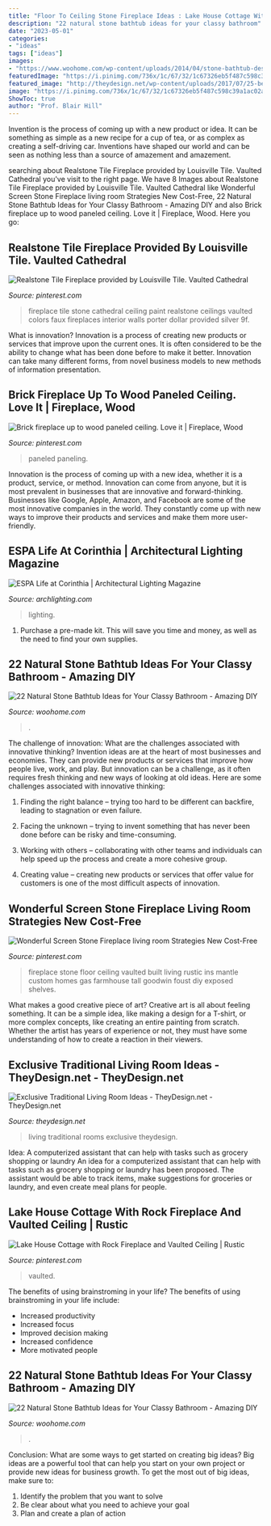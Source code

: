 ```yaml
---
title: "Floor To Ceiling Stone Fireplace Ideas : Lake House Cottage With Rock Fireplace And Vaulted Ceiling"
description: "22 natural stone bathtub ideas for your classy bathroom"
date: "2023-05-01"
categories:
- "ideas"
tags: ["ideas"]
images:
- "https://www.woohome.com/wp-content/uploads/2014/04/stone-bathtub-design-ideas-7.jpg"
featuredImage: "https://i.pinimg.com/736x/1c/67/32/1c67326eb5f487c598c39a1ac02ac3cd.jpg"
featured_image: "http://theydesign.net/wp-content/uploads/2017/07/25-best-ideas-about-traditional-living-rooms-on-theydesign-throughout-traditional-living-room-exclusive-traditional-living-room-ideas.jpg"
image: "https://i.pinimg.com/736x/1c/67/32/1c67326eb5f487c598c39a1ac02ac3cd.jpg"
ShowToc: true
author: "Prof. Blair Hill"
---
```



Invention is the process of coming up with a new product or idea. It can be something as simple as a new recipe for a cup of tea, or as complex as creating a self-driving car. Inventions have shaped our world and can be seen as nothing less than a source of amazement and amazement.

	

		
searching about Realstone Tile Fireplace provided by Louisville Tile. Vaulted Cathedral you've visit to the right page. We have 8 Images about Realstone Tile Fireplace provided by Louisville Tile. Vaulted Cathedral like Wonderful Screen Stone Fireplace living room Strategies New Cost-Free, 22 Natural Stone Bathtub Ideas for Your Classy Bathroom - Amazing DIY and also Brick fireplace up to wood paneled ceiling. Love it | Fireplace, Wood. Here you go:
		
    
## Realstone Tile Fireplace Provided By Louisville Tile. Vaulted Cathedral

<img loading=lazy src="https://i.pinimg.com/736x/9f/17/37/9f173750dbfb27cd35e7adc6eb534676--interior-paint-colors-tile-fireplace.jpg" onerror="this.onerror=null;this.src='https://tse4.mm.bing.net/th?id=OIP.hwfI9FKszW_16hQQlEonxgHaJ3&amp;pid=15.1';" alt="Realstone Tile Fireplace provided by Louisville Tile. Vaulted Cathedral">

_Source: pinterest.com_

>fireplace tile stone cathedral ceiling paint realstone ceilings vaulted colors faux fireplaces interior walls porter dollar provided silver 9f. 

	

What is innovation?
Innovation is a process of creating new products or services that improve upon the current ones. It is often considered to be the ability to change what has been done before to make it better. Innovation can take many different forms, from novel business models to new methods of information presentation.

    
## Brick Fireplace Up To Wood Paneled Ceiling. Love It | Fireplace, Wood

<img loading=lazy src="https://i.pinimg.com/736x/36/a8/6d/36a86ddce35857cb3fe461e55fc952f8--brick-fireplaces-wall-colours.jpg" onerror="this.onerror=null;this.src='https://tse3.mm.bing.net/th?id=OIP.fZgGNHlB4KcXhhC0_iWt6QDhEs&amp;pid=15.1';" alt="Brick fireplace up to wood paneled ceiling. Love it | Fireplace, Wood">

_Source: pinterest.com_

>paneled paneling. 

	

Innovation is the process of coming up with a new idea, whether it is a product, service, or method. Innovation can come from anyone, but it is most prevalent in businesses that are innovative and forward-thinking. Businesses like Google, Apple, Amazon, and Facebook are some of the most innovative companies in the world. They constantly come up with new ways to improve their products and services and make them more user-friendly.

    
## ESPA Life At Corinthia | Architectural Lighting Magazine

<img loading=lazy src="https://cdnassets.hw.net/7d/89/343e22a34de88edfeae07ba3c82b/1144080946-espalifeatcorinthia-1-tcm47-1494053.jpg" onerror="this.onerror=null;this.src='https://tse1.mm.bing.net/th?id=OIP.4fjEqMzc2-wTv8agpbEcwQHaLH&amp;pid=15.1';" alt="ESPA Life at Corinthia | Architectural Lighting Magazine">

_Source: archlighting.com_

>lighting. 

	

1. Purchase a pre-made kit. This will save you time and money, as well as the need to find your own supplies.

    
## 22 Natural Stone Bathtub Ideas For Your Classy Bathroom - Amazing DIY

<img loading=lazy src="https://www.woohome.com/wp-content/uploads/2014/04/stone-bathtub-design-ideas-7.jpg" onerror="this.onerror=null;this.src='https://tse3.mm.bing.net/th?id=OIP.Kv1SD2uT8pm7q2tQl1emXAHaLH&amp;pid=15.1';" alt="22 Natural Stone Bathtub Ideas for Your Classy Bathroom - Amazing DIY">

_Source: woohome.com_

>. 

	

The challenge of innovation: What are the challenges associated with innovative thinking?
Invention ideas are at the heart of most businesses and economies. They can provide new products or services that improve how people live, work, and play. But innovation can be a challenge, as it often requires fresh thinking and new ways of looking at old ideas. Here are some challenges associated with innovative thinking:
1) Finding the right balance – trying too hard to be different can backfire, leading to stagnation or even failure.

2) Facing the unknown – trying to invent something that has never been done before can be risky and time-consuming.

3) Working with others – collaborating with other teams and individuals can help speed up the process and create a more cohesive group.

4) Creating value – creating new products or services that offer value for customers is one of the most difficult aspects of innovation.

    
## Wonderful Screen Stone Fireplace Living Room Strategies New Cost-Free

<img loading=lazy src="https://i.pinimg.com/736x/1c/67/32/1c67326eb5f487c598c39a1ac02ac3cd.jpg" onerror="this.onerror=null;this.src='https://tse4.mm.bing.net/th?id=OIP.p4aOE9QpA-0yMCGuJG4pKQHaLE&amp;pid=15.1';" alt="Wonderful Screen Stone Fireplace living room Strategies New Cost-Free">

_Source: pinterest.com_

>fireplace stone floor ceiling vaulted built living rustic ins mantle custom homes gas farmhouse tall goodwin foust diy exposed shelves. 

	

What makes a good creative piece of art?
Creative art is all about feeling something. It can be a simple idea, like making a design for a T-shirt, or more complex concepts, like creating an entire painting from scratch. Whether the artist has years of experience or not, they must have some understanding of how to create a reaction in their viewers.

    
## Exclusive Traditional Living Room Ideas - TheyDesign.net - TheyDesign.net

<img loading=lazy src="http://theydesign.net/wp-content/uploads/2017/07/25-best-ideas-about-traditional-living-rooms-on-theydesign-throughout-traditional-living-room-exclusive-traditional-living-room-ideas.jpg" onerror="this.onerror=null;this.src='https://tse2.mm.bing.net/th?id=OIP.uKfV0N9E86ODvt1BewDEOwHaLH&amp;pid=15.1';" alt="Exclusive Traditional Living Room Ideas - TheyDesign.net - TheyDesign.net">

_Source: theydesign.net_

>living traditional rooms exclusive theydesign. 

	

Idea: A computerized assistant that can help with tasks such as grocery shopping or laundry
An idea for a computerized assistant that can help with tasks such as grocery shopping or laundry has been proposed. The assistant would be able to track items, make suggestions for groceries or laundry, and even create meal plans for people.

    
## Lake House Cottage With Rock Fireplace And Vaulted Ceiling | Rustic

<img loading=lazy src="https://i.pinimg.com/736x/af/4a/88/af4a881bb7d8ef79b9f2d5216043f40c.jpg" onerror="this.onerror=null;this.src='https://tse4.mm.bing.net/th?id=OIP.lkidfKjF1PsTWrlZQmmHtwHaLH&amp;pid=15.1';" alt="Lake House Cottage with Rock Fireplace and Vaulted Ceiling | Rustic">

_Source: pinterest.com_

>vaulted. 

	

The benefits of using brainstroming in your life?
The benefits of using brainstroming in your life include: 
- Increased productivity 
- Increased focus 
- Improved decision making 
- Increased confidence 
- More motivated people

    
## 22 Natural Stone Bathtub Ideas For Your Classy Bathroom - Amazing DIY

<img loading=lazy src="https://www.woohome.com/wp-content/uploads/2014/04/stone-bathtub-design-ideas-21.jpg" onerror="this.onerror=null;this.src='https://tse4.mm.bing.net/th?id=OIP.v9kqVWikvJAyHlupZx65-AHaLH&amp;pid=15.1';" alt="22 Natural Stone Bathtub Ideas for Your Classy Bathroom - Amazing DIY">

_Source: woohome.com_

>. 

	

Conclusion: What are some ways to get started on creating big ideas?
Big ideas are a powerful tool that can help you start on your own project or provide new ideas for business growth. To get the most out of big ideas, make sure to:
1. Identify the problem that you want to solve
2. Be clear about what you need to achieve your goal
3. Plan and create a plan of action

